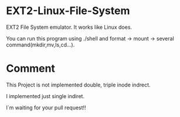 # EXT2-Linux-File-System
EXT2 File System emulator. It works like Linux does.<br>

You can run this program using ./shell and format -> mount -> several command(mkdir,mv,ls,cd...).

# Comment
This Project is not implemented double, triple inode indrect.<br>

I implemented just single indiret.<br>

I`m waiting for your pull request!!
